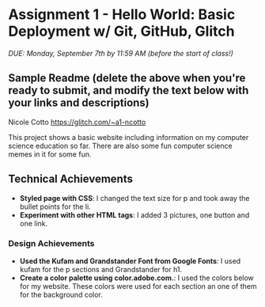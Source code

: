 Assignment 1 - Hello World: Basic Deployment w/ Git, GitHub, Glitch
===

*DUE: Monday, September 7th by 11:59 AM (before the start of class!)*  

Sample Readme (delete the above when you're ready to submit, and modify the text below with your links and descriptions)
---

Nicole Cotto
https://glitch.com/~a1-ncotto

This project shows a basic website including information on my computer science education so far. 
There are also some fun computer science memes in it for some fun.

## Technical Achievements
- **Styled page with CSS**: I changed the text size for p and took away the bullet points for the li.
- **Experiment with other HTML tags**: I added 3 pictures, one button and one link.

### Design Achievements
- **Used the Kufam and Grandstander Font from Google Fonts**: I used kufam for the p sections and Grandstander for h1.
- **Create a color palette using color.adobe.com.**: I used the colors below for my website. 
   These colors were used for each section an one of them for the background color.
   
   

